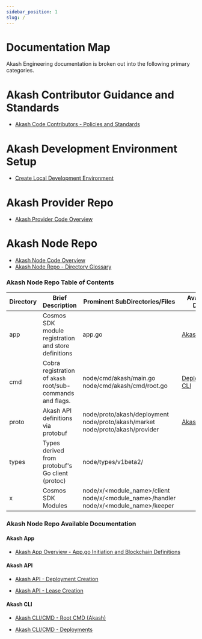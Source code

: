 ```yaml
---
sidebar_position: 1
slug: /
---
```


# Documentation Map

Akash Engineering documentation is broken out into the following primary categories.

# Akash Contributor Guidance and Standards

* [Akash Code Contributors - Policies and Standards](./akashContributors/contributors-overview.md)

# Akash Development Environment Setup

* [Create Local Development Environment](akash-dev-env.md)

# Akash Provider Repo

* [Akash Provider Code Overview](./provider/provider-repo-overview)

# Akash Node Repo

* [Akash Node Code Overview](./node/node-repo-overview)
* [Akash Node Repo - Directory Glossary](./node/akash-node-glossary.md)


### Akash Node Repo Table of Contents

| Directory | Brief Description                                          | Prominent SubDirectories/Files                                                                                                        | Available Docs                                                      |
| --------- | ---------------------------------------------------------- | ------------------------------------------------------------------------------------------------------------------------------------- | ------------------------------------------------------------------- |
| app       | Cosmos SDK module registration and store definitions       | app.go                                                                                                                              | [Akash App](./intro.md#akash-app)         |
| cmd       | Cobra registration of `akash` root/sub-commands and flags. |  node/cmd/akash/main.go <br/> node/cmd/akash/cmd/root.go| [Deployments CLI](./intro.md#akash-cli) |                                                                    |
| proto     | Akash API definitions via protobuf                         | node/proto/akash/deployment <br/> node/proto/akash/market <br/> node/proto/akash/provider                                           | [Akash API](./intro.md#akash-api)         |
| types     | Types derived from protobuf's Go client (protoc)           | node/types/v1beta2/                                                                                                                   |                                                                     |
| x         | Cosmos SDK Modules                                         | node/x/<module_name>/client <br/> node/x/<module_name>/handler <br/> node/x/<module_name>/keeper  | |

### Akash Node Repo Available Documentation

#### Akash App

* [Akash App Overview - App.go Initiation and Blockchain Definitions](./node/akashapp/akash-app-overview.md)


#### Akash API

* [Akash API - Deployment Creation](./node/deployments/deployments-tendermint-rpc-endpoint-overview.md)

* [Akash API - Lease Creation](./node/leases/leases-api-overview.md)

#### Akash CLI

* [Akash CLI/CMD - Root CMD (Akash)](./node/akashapp/root-command-registration.md)


* [Akash CLI/CMD - Deployments](./node/deployments/deployments-cli-client.md)

